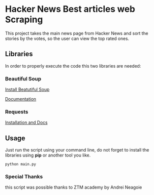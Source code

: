 # Hacker News Best articles web Scraping

This project takes the main news page from Hacker News and sort the stories by the votes, so the user can view the top rated ones.

## Libraries
In order to properly execute the code this two libraries are needed:
### Beautiful Soup
[Install Beatutiful Soup](https://pypi.org/project/beautifulsoup4/)

[Documentation](https://www.crummy.com/software/BeautifulSoup/bs4/doc/)
### Requests
[Installation and Docs](https://pypi.org/project/requests/)

## Usage
Just run the script using your command line, do not forget to install the libraries using **pip** or another tool you like.

```shell
python main.py
```
### Special Thanks
this script was possible thanks to ZTM academy by Andrei Neagoie
